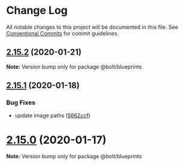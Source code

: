 # Change Log

All notable changes to this project will be documented in this file.
See [Conventional Commits](https://conventionalcommits.org) for commit guidelines.

## [2.15.2](https://github.com/boltdesignsystem/bolt/tree/master/docs-site/src/pages/pattern-lab/_patterns/03-blueprints/compare/v2.15.1...v2.15.2) (2020-01-21)

**Note:** Version bump only for package @bolt/blueprints





## [2.15.1](https://github.com/boltdesignsystem/bolt/tree/master/docs-site/src/pages/pattern-lab/_patterns/03-blueprints/compare/v2.15.0...v2.15.1) (2020-01-18)


### Bug Fixes

* update image paths ([5662ccf](https://github.com/boltdesignsystem/bolt/tree/master/docs-site/src/pages/pattern-lab/_patterns/03-blueprints/commit/5662ccf57e5ed7374811da697408c14265091099))





# [2.15.0](https://github.com/boltdesignsystem/bolt/tree/master/docs-site/src/pages/pattern-lab/_patterns/03-blueprints/compare/v2.14.3...v2.15.0) (2020-01-17)

**Note:** Version bump only for package @bolt/blueprints
